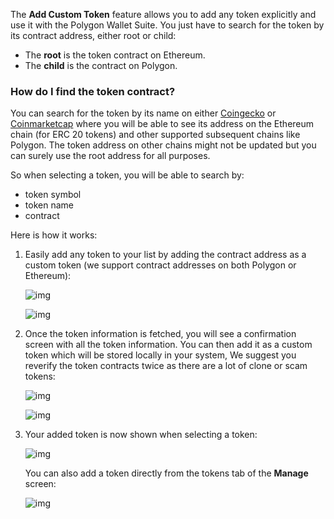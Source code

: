 The **Add Custom Token** feature allows you to add any token explicitly and use it with the Polygon Wallet Suite. You just have to search for the token by its contract address, either root or child:

* The **root** is the token contract on Ethereum.
* The **child** is the contract on Polygon.

### How do I find the token contract?

You can search for the token by its name on either [Coingecko](http://coingecko.com) or [Coinmarketcap](https://coinmarketcap.com/) where you will be able to see its address on the Ethereum chain (for ERC 20 tokens) and other supported subsequent chains like Polygon. The token address on other chains might not be updated but you can surely use the root address for all purposes.

So when selecting a token, you will be able to search by:

* token symbol
* token name
* contract

Here is how it works:

1. Easily add any token to your list by adding the contract address as a custom token (we support contract addresses on both Polygon or Ethereum):

    ![img](../../../img/tools/wallet/wallet-bridge/001.png)

    ![img](../../../img/tools/wallet/wallet-bridge/002.png)

2. Once the token information is fetched, you will see a confirmation screen with all the token information. You can then add it as a custom token which will be stored locally in your system, We suggest you reverify the token contracts twice as there are a lot of clone or scam tokens:

    ![img](../../../img/tools/wallet/wallet-bridge/003.png)

    ![img](../../../img/tools/wallet/wallet-bridge/004.png)

3. Your added token is now shown when selecting a token:

    ![img](../../../img/tools/wallet/wallet-bridge/005.png)

    You can also add a token directly from the tokens tab of the **Manage** screen:

    ![img](../../../img/tools/wallet/wallet-bridge/006.png)